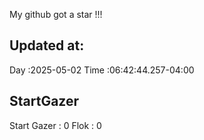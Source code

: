 My github got a star !!!
## Updated at:
Day  :2025-05-02
Time :06:42:44.257-04:00
## StartGazer
Start Gazer : 0
Flok : 0